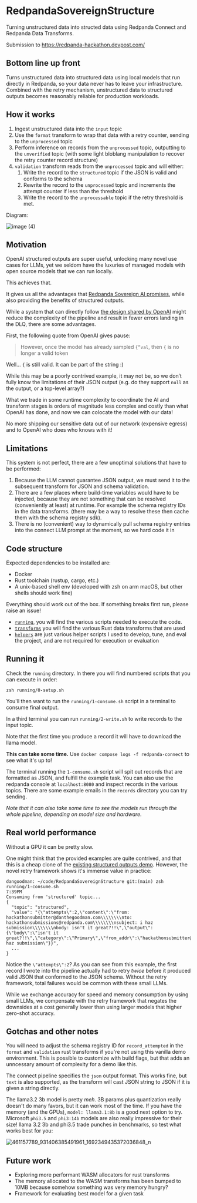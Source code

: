 # RedpandaSovereignStructure

Turning unstructured data into structed data using Redpanda Connect and Redpanda Data Transforms.

Submission to https://redpanda-hackathon.devpost.com/

## Bottom line up front

Turns unstructured data into structured data using local models that run directly in Redpanda, so your data never has to leave your infrastructure. Combined with the retry mechanism, unstructured data to structured outputs becomes reasonably reliable for production workloads.

## How it works

1. Ingest unstructured data into the `input` topic
2. Use the `format` transform to wrap that data with a retry counter, sending to the `unprocessed` topic
3. Perform inference on records from the `unprocessed` topic, outputting to the `unverified` topic (with some light bloblang manipulation to recover the retry counter record structure)
4. `validation` transform reads from the `unprocessed` topic and will either:
   1. Write the record to the `structured` topic if the JSON is valid and conforms to the schema
   2. Rewrite the record to the `unprocessed` topic and increments the attempt counter if less than the threshold
   3. Write the record to the `unprocessable` topic if the retry threshold is met.

Diagram:

![image (4)](/assets/image%20(4).png)

## Motivation

OpenAI structured outputs are super useful, unlocking many novel use cases for LLMs, yet we seldom have the luxuries of managed models with open source models that we can run locally.

This achieves that.

It gives us all the advantages that [Redpanda Sovereign AI promises](https://ai.redpanda.com/), while also providing the benefits of structured outputs.

While a system that can directly follow [the design shared by OpenAI](https://openai.com/index/introducing-structured-outputs-in-the-api/#:~:text=achieve%20100%25%20reliability.-,Constrained%20decoding,-Our%20approach%20is) might reduce the complexity of the pipeline and result in fewer errors landing in the DLQ, there are some advantages.

First, the following quote from OpenAI gives pause:

> However, once the model has already sampled `{“val`, then `{` is no longer a valid token

Well... `{` is still valid. It can be part of the string :)

While this may be a poorly contrived example, it may not be, so we don’t fully know the limitations of their JSON output (e.g. do they support `null` as the output, or a top-level array?)

What we trade in some runtime complexity to coordinate the AI and transform stages is orders of magnitude less complex and costly than what OpenAI has done, and now we can colocate the model with our data!

No more shipping our sensitive data out of our network (expensive egress) and to OpenAI who does who knows with it!

## Limitations

This system is not perfect, there are a few unoptimal solutions that have to be performed:

1. Because the LLM cannot guarantee JSON output, we must send it to the subsequent transform for JSON and schema validation.
2. There are a few places where build-time variables would have to be injected, because they are not something that can be resolved (conveniently at least) at runtime. For example the schema registry IDs in the data transforms. (there may be a way to resolve these then cache them with the schema registry sdk).
3. There is no (convenient) way to dynamically pull schema registry entries into the connect LLM prompt at the moment, so we hard code it in

## Code structure

Expected dependencies to be installed are:
- Docker
- Rust toolchain (rustup, cargo, etc.)
- A unix-based shell env (developed with zsh on arm macOS, but other shells should work fine)

Everything should work out of the box. If something breaks first run, please raise an issue!

- [`running`](./running/), you will find the various scripts needed to execute the code.
- [`transforms`](./transforms/) you will find the various Rust data transforms that are used
- [`helpers`](./helpers) are just various helper scripts I used to develop, tune, and eval the project, and are not required for execution or evaluation

## Running it

Check the `running` directory. In there you will find numbered scripts that you can execute in order:

```
zsh running/0-setup.sh
```

You'll then want to run the `running/1-consume.sh` script in a terminal to consume final output.

In a third terminal you can run `running/2-write.sh` to write records to the input topic.

Note that the first time you produce a record it will have to download the llama model.

**This can take some time.** Use `docker compose logs -f redpanda-connect` to see what it's up to!

The terminal running the `1-consume.sh` script will spit out records that are formatted as JSON, and fulfill the example task. You can also use the redpanda console at `localhost:8080` and inspect records in the various topics. There are some example emails in the `records` directory you can try sending.

_Note that it can also take some time to see the models run through the whole pipeline, depending on model size and hardware._

## Real world performance

Without a GPU it can be pretty slow.

One might think that the provided examples are quite contrived, and that this is a cheap clone of the [existing structured outputs demo](https://www.redpanda.com/blog/ai-connectors-gpu-runtime-support). However, the novel retry framework shows it's immense value in practice:

```
dangoodman: ~/code/RedpandaSovereignStructure git:(main) zsh running/1-consume.sh                                                                     7:39PM
Consuming from 'structured' topic...
{
  "topic": "structured",
  "value": "{\"attempts\":2,\"content\":\"from: hackathonsubmitter@danthegoodman.com\\\\\\\\nto: hackathonsubmissions@redpanda.com\\\\\\\\nsubject: i haz submission\\\\\\\\nbody: isn't it great?!!\",\"output\":{\"body\":\"isn't it great?!!\",\"category\":\"Primary\",\"from_addr\":\"hackathonsubmitter@danthegoodman.com\",\"from_name\":\"hackathonsubmitter\",\"subject\":\"i haz submission\"}}",
  ...
}
```

Notice the `\"attempts\":2`? As you can see from this example, the first record I wrote into the pipeline actually had to retry _twice_ before it produced valid JSON that conformed to the JSON schema. Without the retry framework, total failures would be common with these small LLMs.

While we exchange accuracy for speed and memory consumption by using small LLMs, we compensate with the retry framework that negates the downsides at a cost generally lower than using larger models that higher zero-shot accuracy.

## Gotchas and other notes

You will need to adjust the schema registry ID for `record_attempted` in the `format` and `validation` rust transforms if you're not using this vanilla demo environment. This is possible to customize with build flags, but that adds an unncessary amount of complexity for a demo like this.

The connect pipeline specifies the `json` output format. This works fine, but `text` is also supported, as the transform will cast JSON string to JSON if it is given a string directly.

The llama3.2 3b model is pretty _meh_. 3B params plus quantization really doesn't do many favors, but it can work most of the time. If you have the memory (and the GPUs), `model: llama3.1:8b` is a good next option to try. Microsoft `phi3.5` and `phi3:14b` models are also really impressive for their size! llama 3.2 3b and phi3.5 trade punches in benchmarks, so test what works best for you:

![461157789_931406385491961_1692349435372036848_n](/assets/461157789_931406385491961_1692349435372036848_n.png)

## Future work

- Exploring more performant WASM allocators for rust transforms
- The memory allocated to the WASM transforms has been bumped to 10MB because somehow something was very memory hungry?
- Framework for evaluating best model for a given task
